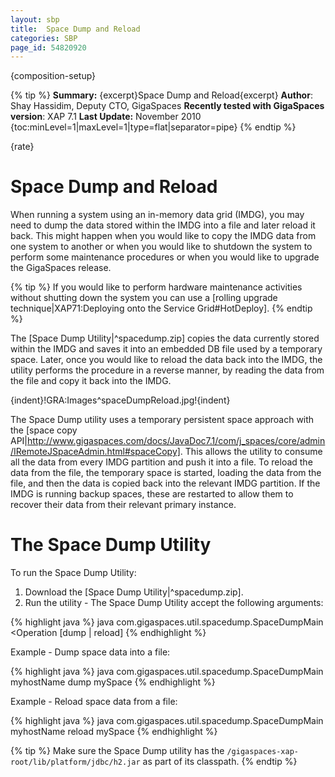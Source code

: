 ```yaml
---
layout: sbp
title:  Space Dump and Reload
categories: SBP
page_id: 54820920
---
```


{composition-setup}

{% tip %}
**Summary:** {excerpt}Space Dump and Reload{excerpt}
**Author**: Shay Hassidim, Deputy CTO, GigaSpaces
**Recently tested with GigaSpaces version**: XAP 7.1
**Last Update:** November 2010
{toc:minLevel=1|maxLevel=1|type=flat|separator=pipe}
{% endtip %}

{rate}

# Space Dump and Reload
When running a system using an in-memory data grid (IMDG), you may need to dump the data stored within the IMDG into a file and later reload it back. This might happen when you would like to copy the IMDG data from one system to another or when you would like to shutdown the system to perform some maintenance procedures or when you would like to upgrade the GigaSpaces release.


{% tip %}
If you would like to perform hardware maintenance activities without shutting down the system you can use a [rolling upgrade technique|XAP71:Deploying onto the Service Grid#HotDeploy].
{% endtip %}


The [Space Dump Utility|^spacedump.zip] copies the data currently stored within the IMDG and saves it into an embedded DB file used by a temporary space. Later, once you would like to reload the data back into the IMDG, the utility performs the procedure in a reverse manner, by reading the data from the file and copy it back into the IMDG.

{indent}!GRA:Images^spaceDumpReload.jpg!{indent}

The Space Dump utility uses a temporary persistent space approach with the [space copy API|http://www.gigaspaces.com/docs/JavaDoc7.1/com/j_spaces/core/admin/IRemoteJSpaceAdmin.html#spaceCopy]. This allows the utility to consume all the data from every IMDG partition and push it into a file. To reload the data from the file, the temporary space is started, loading the data from the file, and then the data is copied back into the relevant IMDG partition. If the IMDG is running backup spaces, these are restarted to allow them to recover their data from their relevant primary instance.

# The Space Dump Utility
To run the Space Dump Utility:
1. Download the [Space Dump Utility|^spacedump.zip].
2. Run the utility - The Space Dump Utility accept the following arguments:


{% highlight java %}
java com.gigaspaces.util.spacedump.SpaceDumpMain <lookup locator> <Operation [dump | reload] <spaceName>
{% endhighlight %}


Example - Dump space data into a file:


{% highlight java %}
java com.gigaspaces.util.spacedump.SpaceDumpMain myhostName dump mySpace
{% endhighlight %}

Example - Reload space data from a file:


{% highlight java %}
java com.gigaspaces.util.spacedump.SpaceDumpMain myhostName reload mySpace
{% endhighlight %}



{% tip %}
Make sure the Space Dump utility has the `/gigaspaces-xap-root/lib/platform/jdbc/h2.jar` as part of its classpath.
{% endtip %}

